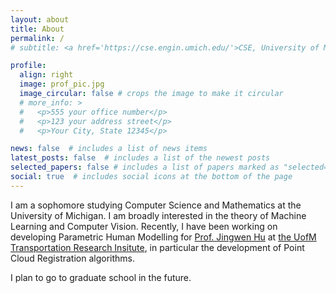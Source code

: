 ```yaml
---
layout: about
title: About
permalink: /
# subtitle: <a href='https://cse.engin.umich.edu/'>CSE, University of Michigan</a>.

profile:
  align: right
  image: prof_pic.jpg
  image_circular: false # crops the image to make it circular
  # more_info: >
  #   <p>555 your office number</p>
  #   <p>123 your address street</p>
  #   <p>Your City, State 12345</p>

news: false  # includes a list of news items
latest_posts: false  # includes a list of the newest posts
selected_papers: false # includes a list of papers marked as "selected={true}"
social: true  # includes social icons at the bottom of the page
---
```


I am a sophomore studying Computer Science and Mathematics at the University of Michigan. I am broadly interested in the theory of Machine Learning and Computer Vision. Recently, I have been working on developing Parametric Human Modelling for [Prof. Jingwen Hu](https://www.umtri.umich.edu/people/hu-jingwen/) at [the UofM Transportation Research Insitute](https://www.umtri.umich.edu/), in particular the development of Point Cloud Registration algorithms. 

I plan to go to graduate school in the future.
